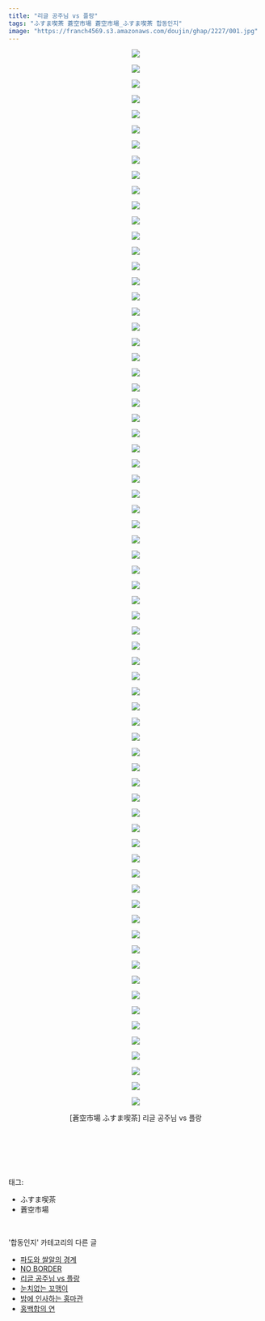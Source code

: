 ```yaml
---
title: "리글 공주님 vs 플랑"
tags: "ふすま喫茶 蒼空市場 蒼空市場_ふすま喫茶 합동인지"
image: "https://franch4569.s3.amazonaws.com/doujin/ghap/2227/001.jpg"
---
```

<div class="article">
<p style="text-align: center; clear: none; float: none;"><img src="{{ site.imgserver2 }}/ghap/2227/001.jpg"/></p>
<p style="text-align: center; clear: none; float: none;"><img src="{{ site.imgserver2 }}/ghap/2227/002.jpg"/></p>
<p style="text-align: center; clear: none; float: none;"><img src="{{ site.imgserver2 }}/ghap/2227/003.jpg"/></p>
<p style="text-align: center; clear: none; float: none;"><img src="{{ site.imgserver2 }}/ghap/2227/004.jpg"/></p>
<p style="text-align: center; clear: none; float: none;"><img src="{{ site.imgserver2 }}/ghap/2227/005.jpg"/></p>
<p style="text-align: center; clear: none; float: none;"><img src="{{ site.imgserver2 }}/ghap/2227/006.jpg"/></p>
<p style="text-align: center; clear: none; float: none;"><img src="{{ site.imgserver2 }}/ghap/2227/007.jpg"/></p>
<p style="text-align: center; clear: none; float: none;"><img src="{{ site.imgserver2 }}/ghap/2227/008.jpg"/></p>
<p style="text-align: center; clear: none; float: none;"><img src="{{ site.imgserver2 }}/ghap/2227/009.jpg"/></p>
<p style="text-align: center; clear: none; float: none;"><img src="{{ site.imgserver2 }}/ghap/2227/010.jpg"/></p>
<p style="text-align: center; clear: none; float: none;"><img src="{{ site.imgserver2 }}/ghap/2227/011.jpg"/></p>
<p style="text-align: center; clear: none; float: none;"><img src="{{ site.imgserver2 }}/ghap/2227/012.jpg"/></p>
<p style="text-align: center; clear: none; float: none;"><img src="{{ site.imgserver2 }}/ghap/2227/013.jpg"/></p>
<p style="text-align: center; clear: none; float: none;"><img src="{{ site.imgserver2 }}/ghap/2227/014.jpg"/></p>
<p style="text-align: center; clear: none; float: none;"><img src="{{ site.imgserver2 }}/ghap/2227/015.jpg"/></p>
<p style="text-align: center; clear: none; float: none;"><img src="{{ site.imgserver2 }}/ghap/2227/016.jpg"/></p>
<p style="text-align: center; clear: none; float: none;"><img src="{{ site.imgserver2 }}/ghap/2227/017.jpg"/></p>
<p style="text-align: center; clear: none; float: none;"><img src="{{ site.imgserver2 }}/ghap/2227/018.jpg"/></p>
<p style="text-align: center; clear: none; float: none;"><img src="{{ site.imgserver2 }}/ghap/2227/019.jpg"/></p>
<p style="text-align: center; clear: none; float: none;"><img src="{{ site.imgserver2 }}/ghap/2227/020.jpg"/></p>
<p style="text-align: center; clear: none; float: none;"><img src="{{ site.imgserver2 }}/ghap/2227/021.jpg"/></p>
<p style="text-align: center; clear: none; float: none;"><img src="{{ site.imgserver2 }}/ghap/2227/022.jpg"/></p>
<p style="text-align: center; clear: none; float: none;"><img src="{{ site.imgserver2 }}/ghap/2227/023.jpg"/></p>
<p style="text-align: center; clear: none; float: none;"><img src="{{ site.imgserver2 }}/ghap/2227/024.jpg"/></p>
<p style="text-align: center; clear: none; float: none;"><img src="{{ site.imgserver2 }}/ghap/2227/025.jpg"/></p>
<p style="text-align: center; clear: none; float: none;"><img src="{{ site.imgserver2 }}/ghap/2227/026.jpg"/></p>
<p style="text-align: center; clear: none; float: none;"><img src="{{ site.imgserver2 }}/ghap/2227/027.jpg"/></p>
<p style="text-align: center; clear: none; float: none;"><img src="{{ site.imgserver2 }}/ghap/2227/028.jpg"/></p>
<p style="text-align: center; clear: none; float: none;"><img src="{{ site.imgserver2 }}/ghap/2227/029.jpg"/></p>
<p style="text-align: center; clear: none; float: none;"><img src="{{ site.imgserver2 }}/ghap/2227/030.jpg"/></p>
<p style="text-align: center; clear: none; float: none;"><img src="{{ site.imgserver2 }}/ghap/2227/031.jpg"/></p>
<p style="text-align: center; clear: none; float: none;"><img src="{{ site.imgserver2 }}/ghap/2227/032.jpg"/></p>
<p style="text-align: center; clear: none; float: none;"><img src="{{ site.imgserver2 }}/ghap/2227/033.jpg"/></p>
<p style="text-align: center; clear: none; float: none;"><img src="{{ site.imgserver2 }}/ghap/2227/034.jpg"/></p>
<p style="text-align: center; clear: none; float: none;"><img src="{{ site.imgserver2 }}/ghap/2227/035.jpg"/></p>
<p style="text-align: center; clear: none; float: none;"><img src="{{ site.imgserver2 }}/ghap/2227/036.jpg"/></p>
<p style="text-align: center; clear: none; float: none;"><img src="{{ site.imgserver2 }}/ghap/2227/037.jpg"/></p>
<p style="text-align: center; clear: none; float: none;"><img src="{{ site.imgserver2 }}/ghap/2227/038.jpg"/></p>
<p style="text-align: center; clear: none; float: none;"><img src="{{ site.imgserver2 }}/ghap/2227/039.jpg"/></p>
<p style="text-align: center; clear: none; float: none;"><img src="{{ site.imgserver2 }}/ghap/2227/040.jpg"/></p>
<p style="text-align: center; clear: none; float: none;"><img src="{{ site.imgserver2 }}/ghap/2227/041.jpg"/></p>
<p style="text-align: center; clear: none; float: none;"><img src="{{ site.imgserver2 }}/ghap/2227/042.jpg"/></p>
<p style="text-align: center; clear: none; float: none;"><img src="{{ site.imgserver2 }}/ghap/2227/043.jpg"/></p>
<p style="text-align: center; clear: none; float: none;"><img src="{{ site.imgserver2 }}/ghap/2227/044.jpg"/></p>
<p style="text-align: center; clear: none; float: none;"><img src="{{ site.imgserver2 }}/ghap/2227/045.jpg"/></p>
<p style="text-align: center; clear: none; float: none;"><img src="{{ site.imgserver2 }}/ghap/2227/046.jpg"/></p>
<p style="text-align: center; clear: none; float: none;"><img src="{{ site.imgserver2 }}/ghap/2227/047.jpg"/></p>
<p style="text-align: center; clear: none; float: none;"><img src="{{ site.imgserver2 }}/ghap/2227/048.jpg"/></p>
<p style="text-align: center; clear: none; float: none;"><img src="{{ site.imgserver2 }}/ghap/2227/049.jpg"/></p>
<p style="text-align: center; clear: none; float: none;"><img src="{{ site.imgserver2 }}/ghap/2227/050.jpg"/></p>
<p style="text-align: center; clear: none; float: none;"><img src="{{ site.imgserver2 }}/ghap/2227/051.jpg"/></p>
<p style="text-align: center; clear: none; float: none;"><img src="{{ site.imgserver2 }}/ghap/2227/052.jpg"/></p>
<p style="text-align: center; clear: none; float: none;"><img src="{{ site.imgserver2 }}/ghap/2227/053.jpg"/></p>
<p style="text-align: center; clear: none; float: none;"><img src="{{ site.imgserver2 }}/ghap/2227/054.jpg"/></p>
<p style="text-align: center; clear: none; float: none;"><img src="{{ site.imgserver2 }}/ghap/2227/055.jpg"/></p>
<p style="text-align: center; clear: none; float: none;"><img src="{{ site.imgserver2 }}/ghap/2227/056.jpg"/></p>
<p style="text-align: center; clear: none; float: none;"><img src="{{ site.imgserver2 }}/ghap/2227/057.jpg"/></p>
<p style="text-align: center; clear: none; float: none;"><img src="{{ site.imgserver2 }}/ghap/2227/058.jpg"/></p>
<p style="text-align: center; clear: none; float: none;"><img src="{{ site.imgserver2 }}/ghap/2227/059.jpg"/></p>
<p style="text-align: center; clear: none; float: none;"><img src="{{ site.imgserver2 }}/ghap/2227/060.jpg"/></p>
<p style="text-align: center; clear: none; float: none;"><img src="{{ site.imgserver2 }}/ghap/2227/061.jpg"/></p>
<p style="text-align: center; clear: none; float: none;"><img src="{{ site.imgserver2 }}/ghap/2227/062.jpg"/></p>
<p style="text-align: center; clear: none; float: none;"><img src="{{ site.imgserver2 }}/ghap/2227/063.jpg"/></p>
<p style="text-align: center; clear: none; float: none;"><img src="{{ site.imgserver2 }}/ghap/2227/064.jpg"/></p>
<p style="text-align: center; clear: none; float: none;"><img src="{{ site.imgserver2 }}/ghap/2227/065.jpg"/></p>
<p style="text-align: center; clear: none; float: none;"><img src="{{ site.imgserver2 }}/ghap/2227/066.jpg"/></p>
<p style="text-align: center; clear: none; float: none;"><img src="{{ site.imgserver2 }}/ghap/2227/067.jpg"/></p>
<p style="text-align: center; clear: none; float: none;"><img src="{{ site.imgserver2 }}/ghap/2227/068.jpg"/></p>
<p style="text-align: center; clear: none; float: none;"><img src="{{ site.imgserver2 }}/ghap/2227/069.jpg"/></p>
<p style="text-align: center; clear: none; float: none;"><img src="{{ site.imgserver2 }}/ghap/2227/070.jpg"/></p>
<p style="text-align: center; clear: none; float: none;">[蒼空市場 ふすま喫茶] 리글 공주님 vs 플랑</p>
<p style="text-align: center; clear: none; float: none;"><br/></p>
<p><br/></p>
</div><br/>
<div class="tagTrail">
<p>태그: </p>
<ul>
<li>ふすま喫茶</li>
<li>蒼空市場</li>
</ul>
</div><br/>
<div class="another">
<p>'합동인지' 카테고리의 다른 글</p>
<ul>
<li><a href="/ghap_2250">파도와 쌀알의 경계</a></li>
<li><a href="/ghap_2245">NO BORDER</a></li>
<li><a href="/ghap_2227">리글 공주님 vs 플랑</a></li>
<li><a href="/ghap_2210">눈치없는 꼬맹이</a></li>
<li><a href="/ghap_2188">밤에 인사하는 홍마관</a></li>
<li><a href="/ghap_2165">홍백합의 연</a></li>
</ul>
</div><br/>
<div class="cb_module cb_fluid">
<div class="cb_wrt cb_profile">
</div><!-- commentList close -->
</div><br/>
